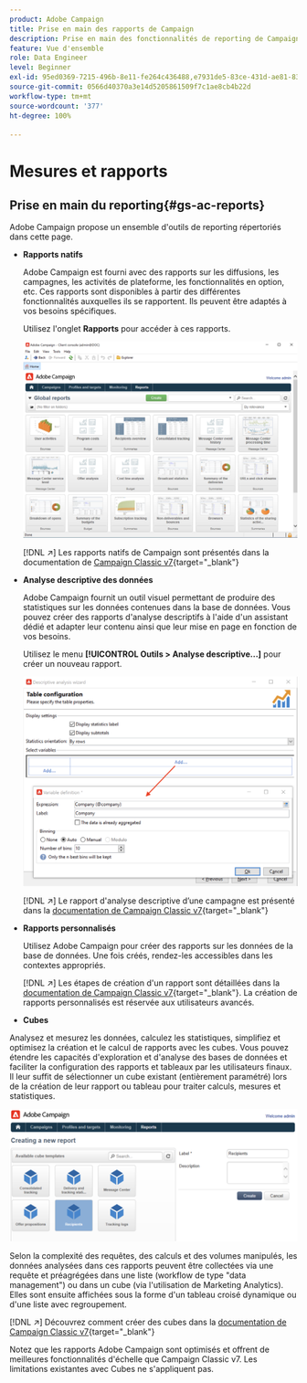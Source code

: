 ```yaml
---
product: Adobe Campaign
title: Prise en main des rapports de Campaign
description: Prise en main des fonctionnalités de reporting de Campaign
feature: Vue d'ensemble
role: Data Engineer
level: Beginner
exl-id: 95ed0369-7215-496b-8e11-fe264c436488,e7931de5-83ce-431d-ae81-83793d257550
source-git-commit: 0566d40370a3e14d5205861509f7c1ae8cb4b22d
workflow-type: tm+mt
source-wordcount: '377'
ht-degree: 100%

---
```


# Mesures et rapports

## Prise en main du reporting{#gs-ac-reports}

Adobe Campaign propose un ensemble d&#39;outils de reporting répertoriés dans cette page.

* **Rapports natifs**

   Adobe Campaign est fourni avec des rapports sur les diffusions, les campagnes, les activités de plateforme, les fonctionnalités en option, etc. Ces rapports sont disponibles à partir des différentes fonctionnalités auxquelles ils se rapportent. Ils peuvent être adaptés à vos besoins spécifiques.

   Utilisez l&#39;onglet **Rapports** pour accéder à ces rapports.

   ![](assets/built-in-reports.png)

   [!DNL :arrow_upper_right:] Les rapports natifs de Campaign sont présentés dans la documentation de [Campaign Classic v7](https://experienceleague.adobe.com/docs/campaign-classic/using/reporting/accessing-built-in-reports/about-campaign-built-in-reports.html?lang=fr){target=&quot;_blank&quot;}

* **Analyse descriptive des données**

   Adobe Campaign fournit un outil visuel permettant de produire des statistiques sur les données contenues dans la base de données. Vous pouvez créer des rapports d&#39;analyse descriptifs à l&#39;aide d&#39;un assistant dédié et adapter leur contenu ainsi que leur mise en page en fonction de vos besoins.

   Utilisez le menu **[!UICONTROL Outils > Analyse descriptive...]** pour créer un nouveau rapport.

   ![](assets/desc-analysis-report.png)

   [!DNL :arrow_upper_right:] Le rapport d&#39;analyse descriptive d’une campagne est présenté dans la [documentation de Campaign Classic v7](https://experienceleague.adobe.com/docs/campaign-classic/using/reporting/analyzing-populations/about-descriptive-analysis.html?lang=fr){target=&quot;_blank&quot;}

* **Rapports personnalisés**

   Utilisez Adobe Campaign pour créer des rapports sur les données de la base de données. Une fois créés, rendez-les accessibles dans les contextes appropriés.

   [!DNL :arrow_upper_right:] Les étapes de création d&#39;un rapport sont détaillées dans la [documentation de Campaign Classic v7](https://experienceleague.adobe.com/docs/campaign-classic/using/reporting/creating-new-reports/about-reports-creation-in-campaign.html?lang=fr){target=&quot;_blank&quot;}. La création de rapports personnalisés est réservée aux utilisateurs avancés.

* **Cubes**

   
Analysez et mesurez les données, calculez les statistiques, simplifiez et optimisez la création et le calcul de rapports avec les cubes.  Vous pouvez étendre les capacités d&#39;exploration et d&#39;analyse des bases de données et faciliter la configuration des rapports et tableaux par les utilisateurs finaux. Il leur suffit de sélectionner un cube existant (entièrement paramétré) lors de la création de leur rapport ou tableau pour traiter calculs, mesures et statistiques.

   ![](assets/create-a-report.png)

   Selon la complexité des requêtes, des calculs et des volumes manipulés, les données analysées dans ces rapports peuvent être collectées via une requête et préagrégées dans une liste (workflow de type &quot;data management&quot;) ou dans un cube (via l&#39;utilisation de Marketing Analytics). Elles sont ensuite affichées sous la forme d&#39;un tableau croisé dynamique ou d&#39;une liste avec regroupement.

   [!DNL :arrow_upper_right:] Découvrez comment créer des cubes dans la [documentation de Campaign Classic v7](https://experienceleague.adobe.com/docs/campaign-classic/using/reporting/designing-reports-with-cubes/about-cubes.html?lang=fr){target=&quot;_blank&quot;}


Notez que les rapports Adobe Campaign sont optimisés et offrent de meilleures fonctionnalités d&#39;échelle que Campaign Classic v7. Les limitations existantes avec Cubes ne s&#39;appliquent pas.

